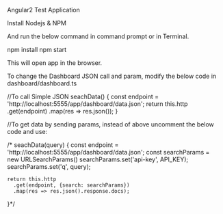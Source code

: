 Angular2 Test Application

Install Nodejs & NPM

And run the below command in command prompt or in Terminal.

npm install
npm start

This will open app in the browser.

To change the Dashboard JSON call and param, modify the below code in dashboard/dashboard.ts

//To call Simple JSON
seachData() {
    const endpoint = 'http://localhost:5555/app/dashboard/data.json';
    return this.http
      .get(endpoint)
      .map(res => res.json());
  }

//To get data by sending params, instead of above uncomment the below code and use:

/*
  seachData(query) {
    const endpoint = 'http://localhost:5555/app/dashboard/data.json';
    const searchParams = new URLSearchParams()
    searchParams.set('api-key', API_KEY);
    searchParams.set('q', query);
    
    return this.http
      .get(endpoint, {search: searchParams})
      .map(res => res.json().response.docs);
  }*/